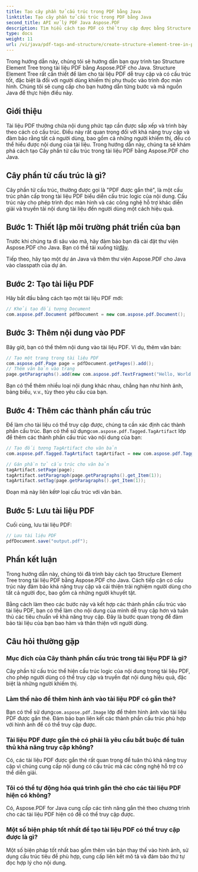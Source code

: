 ```yaml
---
title: Tạo cây phần tử cấu trúc trong PDF bằng Java
linktitle: Tạo cây phần tử cấu trúc trong PDF bằng Java
second_title: API xử lý PDF Java Aspose.PDF
description: Tìm hiểu cách tạo PDF có thể truy cập được bằng Structure Element Tree trong Java bằng Aspose.PDF, đảm bảo tính bao hàm cho tất cả người dùng.
type: docs
weight: 11
url: /vi/java/pdf-tags-and-structure/create-structure-element-tree-in-pdf-using-java/
---
```

Trong hướng dẫn này, chúng tôi sẽ hướng dẫn bạn quy trình tạo Structure Element Tree trong tài liệu PDF bằng Aspose.PDF cho Java. Structure Element Tree rất cần thiết để làm cho tài liệu PDF dễ truy cập và có cấu trúc tốt, đặc biệt là đối với người dùng khiếm thị phụ thuộc vào trình đọc màn hình. Chúng tôi sẽ cung cấp cho bạn hướng dẫn từng bước và mã nguồn Java để thực hiện điều này.

## Giới thiệu

Tài liệu PDF thường chứa nội dung phức tạp cần được sắp xếp và trình bày theo cách có cấu trúc. Điều này rất quan trọng đối với khả năng truy cập và đảm bảo rằng tất cả người dùng, bao gồm cả những người khiếm thị, đều có thể hiểu được nội dung của tài liệu. Trong hướng dẫn này, chúng ta sẽ khám phá cách tạo Cây phần tử cấu trúc trong tài liệu PDF bằng Aspose.PDF cho Java.

## Cây phần tử cấu trúc là gì?

Cây phần tử cấu trúc, thường được gọi là "PDF được gắn thẻ", là một cấu trúc phân cấp trong tài liệu PDF biểu diễn cấu trúc logic của nội dung. Cấu trúc này cho phép trình đọc màn hình và các công nghệ hỗ trợ khác diễn giải và truyền tải nội dung tài liệu đến người dùng một cách hiệu quả.

## Bước 1: Thiết lập môi trường phát triển của bạn

 Trước khi chúng ta đi sâu vào mã, hãy đảm bảo bạn đã cài đặt thư viện Aspose.PDF cho Java. Bạn có thể tải xuống từ[đây](https://releases.aspose.com/pdf/java/).

Tiếp theo, hãy tạo một dự án Java và thêm thư viện Aspose.PDF cho Java vào classpath của dự án.

## Bước 2: Tạo tài liệu PDF

Hãy bắt đầu bằng cách tạo một tài liệu PDF mới:

```java
// Khởi tạo đối tượng Document
com.aspose.pdf.Document pdfDocument = new com.aspose.pdf.Document();
```

## Bước 3: Thêm nội dung vào PDF

Bây giờ, bạn có thể thêm nội dung vào tài liệu PDF. Ví dụ, thêm văn bản:

```java
// Tạo một trang trong tài liệu PDF
com.aspose.pdf.Page page = pdfDocument.getPages().add();
// Thêm văn bản vào trang
page.getParagraphs().add(new com.aspose.pdf.TextFragment("Hello, World!"));
```

Bạn có thể thêm nhiều loại nội dung khác nhau, chẳng hạn như hình ảnh, bảng biểu, v.v., tùy theo yêu cầu của bạn.

## Bước 4: Thêm các thành phần cấu trúc

 Để làm cho tài liệu có thể truy cập được, chúng ta cần xác định các thành phần cấu trúc. Bạn có thể sử dụng`com.aspose.pdf.Tagged.TagArtifact` lớp để thêm các thành phần cấu trúc vào nội dung của bạn:

```java
// Tạo đối tượng TagArtifact cho văn bản
com.aspose.pdf.Tagged.TagArtifact tagArtifact = new com.aspose.pdf.Tagged.TagArtifact(com.aspose.pdf.Tagged.StandardStructureTypes.P);

// Gán phần tử cấu trúc cho văn bản
tagArtifact.setPage(page);
tagArtifact.setParagraph(page.getParagraphs().get_Item(1));
tagArtifact.setTag(page.getParagraphs().get_Item(1));
```

 Đoạn mã này liên kết`P` loại cấu trúc với văn bản.

## Bước 5: Lưu tài liệu PDF

Cuối cùng, lưu tài liệu PDF:

```java
// Lưu tài liệu PDF
pdfDocument.save("output.pdf");
```

## Phần kết luận

Trong hướng dẫn này, chúng tôi đã trình bày cách tạo Structure Element Tree trong tài liệu PDF bằng Aspose.PDF cho Java. Cách tiếp cận có cấu trúc này đảm bảo khả năng truy cập và cải thiện trải nghiệm người dùng cho tất cả người đọc, bao gồm cả những người khuyết tật.

Bằng cách làm theo các bước này và kết hợp các thành phần cấu trúc vào tài liệu PDF, bạn có thể làm cho nội dung của mình dễ truy cập hơn và tuân thủ các tiêu chuẩn về khả năng truy cập. Đây là bước quan trọng để đảm bảo tài liệu của bạn bao hàm và thân thiện với người dùng.

## Câu hỏi thường gặp

### Mục đích của Cây thành phần cấu trúc trong tài liệu PDF là gì?

Cây phần tử cấu trúc thể hiện cấu trúc logic của nội dung trong tài liệu PDF, cho phép người dùng có thể truy cập và truyền đạt nội dung hiệu quả, đặc biệt là những người khiếm thị.

### Làm thế nào để thêm hình ảnh vào tài liệu PDF có gắn thẻ?

 Bạn có thể sử dụng`com.aspose.pdf.Image` lớp để thêm hình ảnh vào tài liệu PDF được gắn thẻ. Đảm bảo bạn liên kết các thành phần cấu trúc phù hợp với hình ảnh để có thể truy cập được.

### Tài liệu PDF được gắn thẻ có phải là yêu cầu bắt buộc để tuân thủ khả năng truy cập không?

Có, các tài liệu PDF được gắn thẻ rất quan trọng để tuân thủ khả năng truy cập vì chúng cung cấp nội dung có cấu trúc mà các công nghệ hỗ trợ có thể diễn giải.

### Tôi có thể tự động hóa quá trình gắn thẻ cho các tài liệu PDF hiện có không?

Có, Aspose.PDF for Java cung cấp các tính năng gắn thẻ theo chương trình cho các tài liệu PDF hiện có để có thể truy cập được.

### Một số biện pháp tốt nhất để tạo tài liệu PDF có thể truy cập được là gì?

Một số biện pháp tốt nhất bao gồm thêm văn bản thay thế vào hình ảnh, sử dụng cấu trúc tiêu đề phù hợp, cung cấp liên kết mô tả và đảm bảo thứ tự đọc hợp lý cho nội dung.